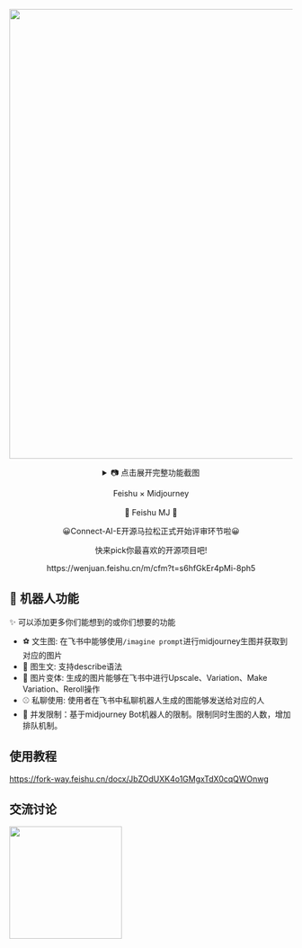
<p align='center'>
    <img src='https://user-images.githubusercontent.com/50035229/236666689-5361c779-5a87-4e6a-a65e-ec52d68d3efa.png' alt='' width='800'/>
<details align='center'>
    <summary> 📷 点击展开完整功能截图</summary>
    <br>
    <p align='center'>
    <img src='https://user-images.githubusercontent.com/50035229/236665883-03539266-ff63-475b-848d-e773bb954bd9.png' alt='图生文本' width='800'/>
    </p>


</details>


</p>

<p align='center'>
   Feishu × Midjourney
<br>
<br>
   🚀 Feishu MJ 🚀
</p>

<p align='center'>
  😀Connect-AI-E开源马拉松正式开始评审环节啦😀
</p>

<p align='center'>
  快来pick你最喜欢的开源项目吧!
</p>
  
<p align='center'>
   https://wenjuan.feishu.cn/m/cfm?t=s6hfGkEr4pMi-8ph5
</p>



## 👻 机器人功能

✨ 可以添加更多你们能想到的或你们想要的功能
- ⚽️ 文生图: 在飞书中能够使用`/imagine prompt`进行midjourney生图并获取到对应的图片
- 🏹 图生文:  支持describe语法
- 🏀 图片变体: 生成的图片能够在飞书中进行Upscale、Variation、Make Variation、Reroll操作
- ⚾️ 私聊使用: 使用者在飞书中私聊机器人生成的图能够发送给对应的人
- 🥎 并发限制：基于midjourney Bot机器人的限制。限制同时生图的人数，增加排队机制。

## 使用教程

https://fork-way.feishu.cn/docx/JbZOdUXK4o1GMgxTdX0cqQWOnwg


## 交流讨论


 <img src='https://github.com/ConnectAI-E/Feishu-Midjourney/assets/50035229/fa996851-232b-436d-a3e4-a1a8a32d3860' alt='' width='200'/>




